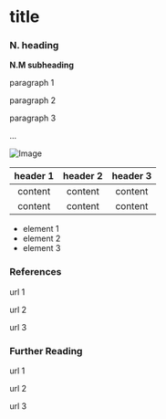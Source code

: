 # title

### N. heading

**N.M subheading**

<!-- double-space the paragraphs -->
paragraph 1

paragraph 2

paragraph 3

...

<!-- image -->
![Image](image_path)

<!-- table -->
| header 1 | header 2 | header 3 |
| :------: | :------: | :------: |
| content  | content  | content  |
| content  | content  | content  |

<!-- list -->
- element 1
- element 2
- element 3

### References

url 1

url 2

url 3

### Further Reading

url 1

url 2

url 3
